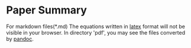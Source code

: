 # Paper Summary
For markdown files(\*.md) The equations written in [latex](https://www.latex-project.org/) format will not be visible in your browser. In directory 'pdf', you may see the files converted by [pandoc](https://pandoc.org/).

